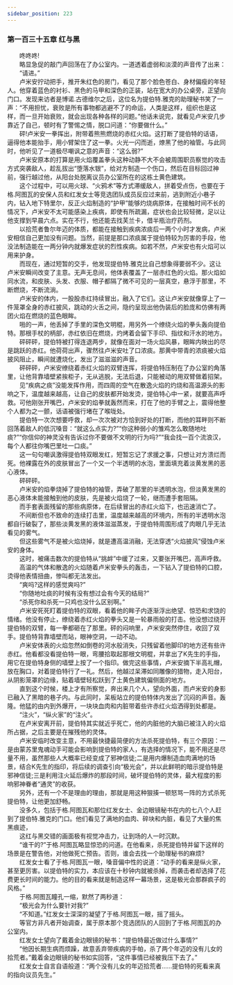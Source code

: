 ```yaml
---
sidebar_position: 223
---
```

### 第一百三十五章 红与黑  


　　咚咚咚!  
　　略显急促的敲门声回荡在了办公室内。一道透着虚弱和淡漠的声音传了出来：  
　　“请进。”  
　　卢米安拧动把手，推开朱红色的房门，看见了那个脸色苍白、身材偏瘦的年轻人。他穿着蓝色的衬衫、黑色的马甲和深色的正装，站在宽大的办公桌旁，正望向门口。发现来访者是博诺.古德维尔之后，这位名为提伯特.雅克的助理秘书笑了一声：“不用担忧，衰败是所有事物都逃避不了的命运，人类是这样，组织也是这样，而一旦开始衰败，就会出现各种各样的问题。”他话未说完，就看见卢米安几步靠近了自己，顿时有了警惕之情，脱口问道：“你要做什么。”  
　　砰!卢米安一拳挥出，附带着熊熊燃烧的赤红火焰。这打断了提伯特的话语，逼得他本能抬手，用小臂架住了这一拳。火光一闪而逝，燎黑了他的袖管。与此同时，他听见了一道极尽嘲讽之意的声音：“这么弱?”  
　　卢米安原本的打算是用火焰覆盖拳头这种动静不大不会被周围职员察觉的攻击方式突袭敌人，趁乱拔出“堕落水银”，给对方制造一个伤口，然后在目标回过神前，强行越过他，从阳台处脱离议员办公室所在的这栋土黄色建筑。  
　　这个过程中，可以用火球、“火鸦术”等方式滞缓敌人，拼着受点伤，也要在于格.阿图瓦的安保人员和红发女士等竞选团队成员反应过来前，逃到附近小巷子内，钻入地下特里尔，反正火焰制造的“护甲”能够灼烧病原体，在接触时间不长的情况下，卢米安不太可能感染上疾病，即使有所疏漏，症状也会比较轻微，足以让他支撑到早晨六点。实在不行，他还能去找芙兰卡，借半瓶治疗药剂。  
　　以拾荒者鲁尔年迈的体质，都能在接触到疾病浓痰后一两个小时才发病，卢米安相信自己更加没有问题。当然，前提是那口浓痰属于提伯特较为厉害的手段，他没法制造能在一两分钟内就爆发症状的烈性疾病。如若不然，卢米安也有火焰可以用来护身。  
　　而现在，通过短暂的交手，他发现提伯特.雅克比自己想象得要弱不少。这让卢米安瞬间改变了主意。无声无息间，他体表覆盖了一层赤红色的火焰。那火焰如同水流，和皮肤、头发、衣服、帽子都隔了微不可见的一层真空，悬浮于那里，不断燃烧，不断流淌。  
　　卢米安的体内，一股股赤红持续冒出，融入了它们。这让卢米安就像穿上了一件笼罩全身的赤红披风，跳动的火舌之间，隐约呈现出他伪装后的脸庞和仿佛有两团火焰在燃烧的蓝色眼眸。  
　　啪的一声，他丢掉了手里的深色文明棍，用另外一个缭绕火焰的拳头轰向提伯特。那根手杖的柄部，赤红依旧在燃烧，灼烤着会留下手印、指纹和汗水的地方。  
　　砰砰砰，提伯特被打得连退两步，就像在面对一场火焰风暴，眼眸内映出的尽是跳跃的赤红。他荷荷出声，骤然往卢米安吐了口浓痰。那黄中带青的浓痰被火焰披风阻止，瞬间就遭烧化，发出了滋滋滋的声音。  
　　砰砰砰，卢米安缭绕着赤红火焰的双臂连挥，将提伯特压制在了办公室的角落里，让他背靠墙壁紧挨柜子，无从逃脱，无法后退，只能被动的用双臂做着招架。  
　　见“疾病之痰”没能发挥作用，而四周的空气在散逸火焰的灼烧和高温源头的影响之下，温度越来越高，让自己的皮肤都开始发烫，提伯特心中一紧，就要高声呼救。可他刚张开嘴巴，卢米安的焰拳就轰然而来，打在了他的手臂之上，震得他整个人都为之一颤，话语被强行堵在了喉咙处。  
　　提伯特一次次想要呼救，却一次次被对方恰到好处的打断，而他的耳畔则不断回荡着敌人的低沉嗓音：“就这么点实力?”“你这种弱小的雏鸡怎么敢随地吐痰?”“你信仰的神灵没有告诉过你不要做不文明的行为吗?”“我会找一百个流浪汉，每个人都往你嘴巴里吐一口痰。”  
　　这一句句嘲讽激得提伯特双眼发红，短暂忘记了求援之事，只想让对方溃烂而死。他裸露在外的皮肤冒出了一个又一个半透明的水泡，里面填充着淡黄发黑的恶心液体。  
　　砰砰砰。  
　　卢米安的焰拳烧掉了提伯特的袖管，弄破了那里的半透明水泡，但淡黄发黑的恶心液体未能接触到他的皮肤，先是被火焰烧了一轮，继而遭手套阻隔。  
　　而手套表面残留的那些病原体，在后续冒出的赤红火焰下，也迅速消亡了。  
　　不间断但也不致命的连续打击里，温度越来越高的环境内，所有的半透明水泡都自行破裂了，那些淡黄发黑的液体滋滋蒸发，于提伯特周围形成了肉眼几乎无法看见的雾气。  
　　但这些雾气不是被火焰烧掉，就是遭高温消融，无法穿透“火焰披风”侵蚀卢米安的身体。  
　　这时，被痛击数次的提伯特从“挑衅”中缓了过来，又要张开嘴巴，高声呼救。  
　　高温的气体和散逸的火焰随着卢米安拳头的轰击，一下钻入了提伯特的口腔，烫得他表情扭曲，惨叫都无法发出。  
　　“爽吗?这样的感觉爽吗?”  
　　“你随地吐痰的时候有没有想过会有今天的结局?”  
　　“杀死你和杀死一只鸡也没什么区别啊。”  
　　卢米安死死盯着提伯特的双眼，看着他的眸子内逐渐浮出绝望、惊恐和求饶的情绪。他没有停止，缭绕着赤红火焰的拳头又是一轮暴雨般的打击。他没想过绕开提伯特的双臂，每一拳都砸在了那里。砰的闷响里，卢米安突然停住，收回了双手。提伯特背靠墙壁而站，眼神空洞，一动不动。  
　　卢米安体表的火焰忽然如倒卷的河水般消失，只残留着他脚印的地方还有些许赤红。他看都没看提伯特一眼，弯腰拾取起那根文明棍，并拿出了K先生的手指，用它在提伯特身侧的墙壁上按了一个指印。做完这些事情，卢米安摘下半高礼帽，放在胸口，对着提伯特行了一礼。然后，他越过呆滞如同雕像的猎物，走入阳台，从阴影笼罩的边缘，贴着墙壁轻松跃到了土黄色建筑偏侧面的地方。  
　　直到这个时候，楼上才有所察觉，奔出来几个人，望向外面，而卢米安的身影已融入了黑暗的巷子内。与此同时，呆板站立的提伯特体内发出了沉闷的声音。轰隆。他猛的由内到外爆开，一块块血肉和内脏带着些许赤红火焰洒得到处都是。  
　　“注火”，“纵火家”的“注火”。  
　　在卢米安离开前，提伯特其实就近乎死亡，他的内脏他的大脑已被注入的火焰所占据，之后主要是在摧残他的灵体。  
　　卢米安临时改变主意，不用最快捷最简便的方法杀死提伯特，有三个原因：一是由蒙苏里鬼魂动手可能会影响到提伯特的家人，有选择的情况下，能不用还是尽量不用，虽然那些人大概率已经变成了邪神信徒;二是用内爆制造血肉满地的场景，结合K先生的指印，将后续的调查引向“极光会”，并以此鲜明的暗示提伯特是邪神信徒;三是利用注火延后爆炸的那段时间，破坏提伯特的灵体，最大程度的影响邪神眷者“通灵”的收获。  
　　另外，还有一个不是理由的理由，那就是用这种狠揍一顿怒骂一阵的方式杀死提伯特，让他更加舒畅。  
　　没多久，包括于格.阿图瓦和那位红发女士、金边眼镜秘书在内的七八个人赶到了提伯特.雅克的门口。他们看见了满地的血肉、碎块和内脏，看见了大量的焦黑痕迹，  
　　这红与黑交错的画面极有视觉冲击力，让到场的人一时沉默。  
　　“谁干的?”于格.阿图瓦略显惊恐的问道。在他看来，杀死提伯特并留下这样的场景是在警告他，对他做死亡预告。否则，谁会去找一个助理秘书的麻烦?  
　　红发女士看了于格.阿图瓦一眼，嗓音偏中性的说道：“动手的看来是纵火家，甚至更厉害。以提伯特的实力，本应该在十秒钟内就被杀掉，而袭击者却选择了花费更长时间的能力。他的目的看来就是制造这样一幕场景，这是极光会那群疯子的风格。”  
　　于格.阿图瓦瞳孔一缩，默然了两秒道：  
　　“极光会为什么要针对我?”  
　　“不知道。”红发女士深深的凝望了于格.阿图瓦一眼，摇了摇头。  
　　等官方非凡者开始调查，属于原本那个竞选团队的人回到了于格.阿图瓦的办公室内。  
　　红发女士望向了戴着金边眼镜的秘书：“提伯特最近做过什么事情?”  
　　“他因长期生病而烦躁，故意丢弃带疾病的手帕，杀了两个年迈的没有儿女的拾荒者。”戴着金边眼镜的秘书如实回答，“这件事情已经被我压下去了。”  
　　红发女士自言自语般道：“两个没有儿女的年迈拾荒者……提伯特的死看来真的指向议员先生。”  
